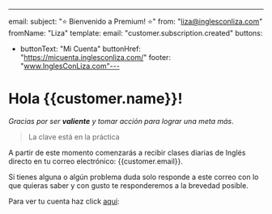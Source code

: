 ---
email:
  subject: "⭐️ Bienvenido a Premium! ️⭐"
  from: "liza@inglesconliza.com"
  fromName: "Liza"
template:
  email: "customer.subscription.created"
buttons:
  - buttonText: "Mi Cuenta"
    buttonHref: "https://micuenta.inglesconliza.com/"
footer: "www.InglesConLiza.com"---
# Hola {{customer.name}}!

_Gracias por ser **valiente** y tomar acción para lograr una meta más_.

> La clave está en la práctica

A partir de este momento comenzarás a recibir clases diarias de Inglés directo en tu correo electrónico: {{customer.email}}.

Si tienes alguna o algún problema duda solo responde a este correo con lo que quieras saber y con gusto te responderemos a la brevedad posible.

Para ver tu cuenta haz click [aquí](https://inglesconliza.com/):
